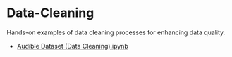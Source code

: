 # Data-Cleaning
Hands-on examples of data cleaning processes for enhancing data quality.

- [Audible Dataset (Data Cleaning).ipynb](Audible%20Dataset%20(Data%20Cleaning).ipynb)
